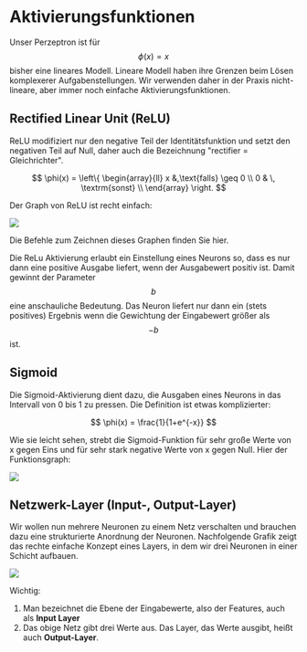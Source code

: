 # Aktivierungsfunktionen

Unser Perzeptron ist für $$\phi(x) = x$$ bisher eine lineares Modell. Lineare Modell haben ihre Grenzen beim Lösen komplexerer Aufgabenstellungen. Wir verwenden daher in der Praxis nicht-lineare, aber immer noch einfache Aktivierungsfunktionen.

## Rectified Linear Unit \(ReLU\)

ReLU modifiziert nur den negative Teil der Identitätsfunktion und setzt den negativen Teil auf Null, daher auch die Bezeichnung "rectifier = Gleichrichter".

$$
\phi(x) = \left\{
\begin{array}{ll}
x &,\text{falls} \geq 0 \\
0 & \, \textrm{sonst} \\
\end{array}
\right.
$$

 Der Graph von ReLU ist recht einfach:

![](../../.gitbook/assets/image%20%28158%29.png)

Die Befehle zum Zeichnen dieses Graphen finden Sie hier. 

Die ReLu Aktivierung erlaubt ein Einstellung eines Neurons so, dass es nur dann eine positive Ausgabe liefert, wenn der Ausgabewert positiv ist. Damit gewinnt der Parameter  $$b$$ eine anschauliche Bedeutung. Das Neuron liefert nur dann ein \(stets positives\) Ergebnis wenn die Gewichtung der Eingabewert größer als $$-b$$ ist.

## Sigmoid

Die Sigmoid-Aktivierung dient dazu, die Ausgaben eines Neurons in das Intervall von 0 bis 1 zu pressen. Die Definition ist etwas komplizierter:

$$
\phi(x) = \frac{1}{1+e^{-x}}
$$

Wie sie leicht sehen, strebt die Sigmoid-Funktion für sehr große Werte von x gegen Eins und für sehr stark negative Werte von x gegen Null. Hier der Funktionsgraph:

![](../../.gitbook/assets/image%20%28159%29.png)

## Netzwerk-Layer \(Input-, Output-Layer\)

Wir wollen nun mehrere Neuronen zu einem Netz verschalten und brauchen dazu eine strukturierte Anordnung der Neuronen. Nachfolgende Grafik zeigt das rechte einfache Konzept eines Layers, in dem wir  drei Neuronen in einer Schicht aufbauen. 

![](../../.gitbook/assets/image%20%28148%29.png)

Wichtig:

1. Man bezeichnet die Ebene der Eingabewerte, also der Features, auch als **Input Layer**
2. Das obige Netz gibt drei Werte aus. Das Layer, das Werte ausgibt, heißt auch **Output-Layer**.



